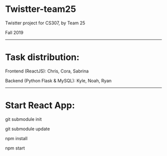 # Twistter-team25

Twistter project for CS307, by Team 25

Fall 2019

----------

# Task distribution:

Frontend (ReactJS): Chris, Cora, Sabrina

Backend (Python Flask & MySQL): Kyle, Noah, Ryan

----------

# Start React App:

git submodule init

git submodule update

npm install

npm start
